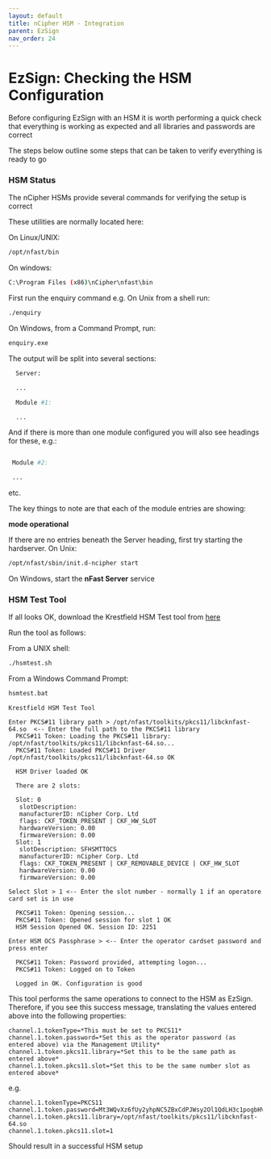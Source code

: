 ```yaml
---
layout: default
title: nCipher HSM - Integration
parent: EzSign
nav_order: 24
---
```




# EzSign: Checking the HSM Configuration



Before configuring EzSign with an HSM it is worth performing a quick check that everything is working as expected and all libraries and passwords are correct 

The steps below outline some steps that can be taken to verify everything is ready to go  

 

### HSM Status

The nCipher HSMs provide several commands for verifying the setup is correct

These utilities are normally located here:  

On Linux/UNIX:  

```bash
/opt/nfast/bin
```

On windows:  

```bash
C:\Program Files (x86)\nCipher\nfast\bin
```

 

First run the enquiry command e.g. On Unix from a shell run:

```bash
./enquiry
```

On Windows, from a Command Prompt, run:

```bash
enquiry.exe
```



 

The output will be split into several sections:

```bash
  Server:

  ...

  Module #1:

  ...
```
And if there is more than one module configured you will also see headings for these, e.g.:
```bash

 Module #2:

 ...
```
 etc.




The key things to note are that each of the module entries are showing:

**mode   operational**

 

If there are no entries beneath the Server heading, first try starting the hardserver. On Unix:

```bash
/opt/nfast/sbin/init.d-ncipher start
```

 

On Windows, start the **nFast Server** service

 

### HSM Test Tool

If all looks OK, download the Krestfield HSM Test tool from [here](https://krestfield.s3.eu-west-2.amazonaws.com/trial/hsmtest.zip)

 

Run the tool as follows:

From a UNIX shell:

```bash
./hsmtest.sh
```



From a Windows Command Prompt:

```bash
hsmtest.bat
```

 

```
Krestfield HSM Test Tool

Enter PKCS#11 library path > /opt/nfast/toolkits/pkcs11/libcknfast-64.so  <-- Enter the full path to the PKCS#11 library
  PKCS#11 Token: Loading the PKCS#11 library: /opt/nfast/toolkits/pkcs11/libcknfast-64.so...
  PKCS#11 Token: Loaded PKCS#11 Driver /opt/nfast/toolkits/pkcs11/libcknfast-64.so OK

  HSM Driver loaded OK

  There are 2 slots:

  Slot: 0
   slotDescription:                                
   manufacturerID: nCipher Corp. Ltd       
   flags: CKF_TOKEN_PRESENT | CKF_HW_SLOT
   hardwareVersion: 0.00
   firmwareVersion: 0.00
  Slot: 1
   slotDescription: SFHSMTTOCS                           
   manufacturerID: nCipher Corp. Ltd       
   flags: CKF_TOKEN_PRESENT | CKF_REMOVABLE_DEVICE | CKF_HW_SLOT
   hardwareVersion: 0.00
   firmwareVersion: 0.00

Select Slot > 1 <-- Enter the slot number - normally 1 if an operatore card set is in use
 
  PKCS#11 Token: Opening session...
  PKCS#11 Token: Opened session for slot 1 OK
  HSM Session Opened OK. Session ID: 2251
  
Enter HSM OCS Passphrase > <-- Enter the operator cardset password and press enter

  PKCS#11 Token: Password provided, attempting logon...
  PKCS#11 Token: Logged on to Token

  Logged in OK. Configuration is good
```



This tool performs the same operations to connect to the HSM as EzSign. Therefore, if you see this success message, translating the values entered above into the following properties: 

```properties
channel.1.tokenType=*This must be set to PKCS11*
channel.1.token.password=*Set this as the operator password (as entered above) via the Management Utility*
channel.1.token.pkcs11.library=*Set this to be the same path as entered above*
channel.1.token.pkcs11.slot=*Set this to be the same number slot as entered above*
```

 e.g.

```properties
channel.1.tokenType=PKCS11
channel.1.token.password=Mt3WQvXz6fUy2yhpNC5ZBxCdPJWsy2Ol1QdLH3c1pogbHViP7oDeQA==
channel.1.token.pkcs11.library=/opt/nfast/toolkits/pkcs11/libcknfast-64.so
channel.1.token.pkcs11.slot=1
```



Should result in a successful HSM setup